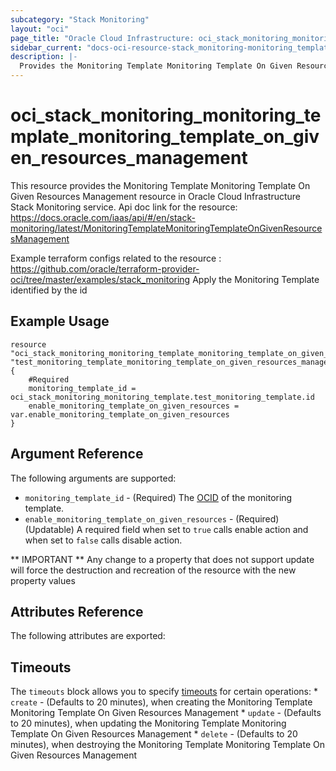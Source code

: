 ```yaml
---
subcategory: "Stack Monitoring"
layout: "oci"
page_title: "Oracle Cloud Infrastructure: oci_stack_monitoring_monitoring_template_monitoring_template_on_given_resources_management"
sidebar_current: "docs-oci-resource-stack_monitoring-monitoring_template_monitoring_template_on_given_resources_management"
description: |-
  Provides the Monitoring Template Monitoring Template On Given Resources Management resource in Oracle Cloud Infrastructure Stack Monitoring service
---
```


# oci_stack_monitoring_monitoring_template_monitoring_template_on_given_resources_management
This resource provides the Monitoring Template Monitoring Template On Given Resources Management resource in Oracle Cloud Infrastructure Stack Monitoring service.
Api doc link for the resource: https://docs.oracle.com/iaas/api/#/en/stack-monitoring/latest/MonitoringTemplateMonitoringTemplateOnGivenResourcesManagement

Example terraform configs related to the resource : https://github.com/oracle/terraform-provider-oci/tree/master/examples/stack_monitoring
Apply the Monitoring Template identified by the id

## Example Usage

```hcl
resource "oci_stack_monitoring_monitoring_template_monitoring_template_on_given_resources_management" "test_monitoring_template_monitoring_template_on_given_resources_management" {
	#Required
	monitoring_template_id = oci_stack_monitoring_monitoring_template.test_monitoring_template.id
	enable_monitoring_template_on_given_resources = var.enable_monitoring_template_on_given_resources
}
```

## Argument Reference

The following arguments are supported:

* `monitoring_template_id` - (Required) The [OCID](https://docs.cloud.oracle.com/iaas/Content/General/Concepts/identifiers.htm) of the monitoring template.
* `enable_monitoring_template_on_given_resources` - (Required) (Updatable) A required field when set to `true` calls enable action and when set to `false` calls disable action.


** IMPORTANT **
Any change to a property that does not support update will force the destruction and recreation of the resource with the new property values

## Attributes Reference

The following attributes are exported:


## Timeouts

The `timeouts` block allows you to specify [timeouts](https://registry.terraform.io/providers/oracle/oci/latest/docs/guides/changing_timeouts) for certain operations:
	* `create` - (Defaults to 20 minutes), when creating the Monitoring Template Monitoring Template On Given Resources Management
	* `update` - (Defaults to 20 minutes), when updating the Monitoring Template Monitoring Template On Given Resources Management
	* `delete` - (Defaults to 20 minutes), when destroying the Monitoring Template Monitoring Template On Given Resources Management
